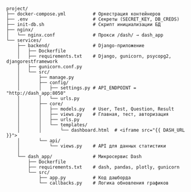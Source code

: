     project/
    ├── docker-compose.yml          # Оркестрация контейнеров
    ├── .env                        # Секреты (SECRET_KEY, DB_CREDS)
    ├── init-db.sh                  # Скрипт инициализации БД
    ├── nginx/
    │   └── nginx.conf              # Прокси /dash/ → dash_app
    └── services/
        ├── backend/                # Django-приложение
        │   ├── Dockerfile
        │   ├── requirements.txt    # Django, gunicorn, psycopg2, djangorestframework
        │   ├── gunicorn.conf.py
        │   └── src/
        │       ├── manage.py
        │       ├── config/
        │       │   ├── settings.py # API_ENDPOINT = "http://dash_app:8050"
        │       │   └── urls.py
        │       ├── core/
        │       │   ├── models.py   # User, Test, Question, Result
        │       │   ├── views.py    # Главная, тест, авторизация
        │       │   ├── urls.py
        │       │   └── templates/
        │       │       └── dashboard.html  # <iframe src="{{ DASH_URL }}">
        │       └── api/
        │           └── views.py    # API для данных статистики
        │
        └── dash_app/               # Микросервис Dash
            ├── Dockerfile
            ├── requirements.txt    # dash, pandas, plotly, gunicorn
            └── src/
                ├── app.py          # Код дашборда
                └── callbacks.py    # Логика обновления графиков
